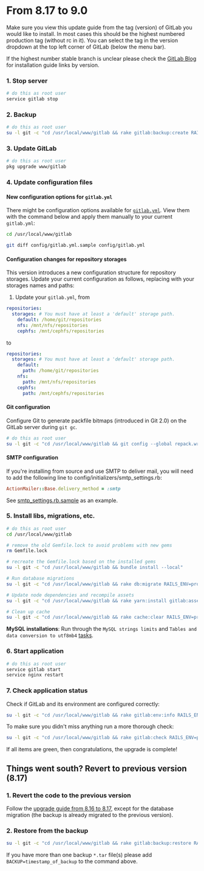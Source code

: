 # From 8.17 to 9.0

Make sure you view this update guide from the tag (version) of GitLab you would
like to install. In most cases this should be the highest numbered production
tag (without rc in it). You can select the tag in the version dropdown at the
top left corner of GitLab (below the menu bar).

If the highest number stable branch is unclear please check the
[GitLab Blog](https://about.gitlab.com/blog/archives.html) for installation
guide links by version.

### 1. Stop server

```bash
# do this as root user
service gitlab stop
```

### 2. Backup

```bash
# do this as root user
su -l git -c "cd /usr/local/www/gitlab && rake gitlab:backup:create RAILS_ENV=production"
```

### 3. Update GitLab

```bash
# do this as root user
pkg upgrade www/gitlab
```

### 4. Update configuration files

#### New configuration options for `gitlab.yml`

There might be configuration options available for [`gitlab.yml`][yaml]. View them with the command below and apply them manually to your current `gitlab.yml`:

```sh
cd /usr/local/www/gitlab

git diff config/gitlab.yml.sample config/gitlab.yml
```

#### Configuration changes for repository storages

This version introduces a new configuration structure for repository storages.
Update your current configuration as follows, replacing with your storages names and paths:

1. Update your `gitlab.yml`, from

  ```yaml
  repositories:
    storages: # You must have at least a 'default' storage path.
      default: /home/git/repositories
      nfs: /mnt/nfs/repositories
      cephfs: /mnt/cephfs/repositories
  ```

  to

  ```yaml
  repositories:
    storages: # You must have at least a 'default' storage path.
      default:
        path: /home/git/repositories
      nfs:
        path: /mnt/nfs/repositories
      cephfs:
        path: /mnt/cephfs/repositories
  ```

#### Git configuration

Configure Git to generate packfile bitmaps (introduced in Git 2.0) on
the GitLab server during `git gc`.

```sh
# do this as root user
su -l git -c "cd /usr/local/www/gitlab && git config --global repack.writeBitmaps true"
```

#### SMTP configuration

If you're installing from source and use SMTP to deliver mail, you will need to add the following line
to config/initializers/smtp_settings.rb:

```ruby
ActionMailer::Base.delivery_method = :smtp
```

See [smtp_settings.rb.sample] as an example.

[smtp_settings.rb.sample]: https://gitlab.com/gitlab-org/gitlab-ce/blob/8-17-stable/config/initializers/smtp_settings.rb.sample#L13

### 5. Install libs, migrations, etc.

```bash
# do this as root user
cd /usr/local/www/gitlab

# remove the old Gemfile.lock to avoid problems with new gems
rm Gemfile.lock

# recreate the Gemfile.lock based on the installed gems
su -l git -c "cd /usr/local/www/gitlab && bundle install --local"

# Run database migrations
su -l git -c "cd /usr/local/www/gitlab && rake db:migrate RAILS_ENV=production"

# Update node dependencies and recompile assets
su -l git -c "cd /usr/local/www/gitlab && rake yarn:install gitlab:assets:clean gitlab:assets:compile RAILS_ENV=production NODE_ENV=production"

# Clean up cache
su -l git -c "cd /usr/local/www/gitlab && rake cache:clear RAILS_ENV=production"
```

**MySQL installations**: Run through the `MySQL strings limits` and `Tables and data conversion to utf8mb4` [tasks](../install/database_mysql.md).


### 6. Start application

```bash
# do this as root user
service gitlab start
service nginx restart
```

### 7. Check application status

Check if GitLab and its environment are configured correctly:

```bash
su -l git -c "cd /usr/local/www/gitlab && rake gitlab:env:info RAILS_ENV=production"
```

To make sure you didn't miss anything run a more thorough check:

```bash
su -l git -c "cd /usr/local/www/gitlab && rake gitlab:check RAILS_ENV=production"
```

If all items are green, then congratulations, the upgrade is complete!

## Things went south? Revert to previous version (8.17)

### 1. Revert the code to the previous version

Follow the [upgrade guide from 8.16 to 8.17](8.16-to-8.17.md), except for the
database migration (the backup is already migrated to the previous version).

### 2. Restore from the backup

```bash
su -l git -c "cd /usr/local/www/gitlab && rake gitlab:backup:restore RAILS_ENV=production"
```

If you have more than one backup `*.tar` file(s) please add `BACKUP=timestamp_of_backup` to the command above.

[yaml]: https://gitlab.com/gitlab-org/gitlab-ce/blob/9-0-stable/config/gitlab.yml.example
[gl-example]: https://gitlab.com/gitlab-org/gitlab-ce/blob/9-0-stable/lib/support/init.d/gitlab.default.example
